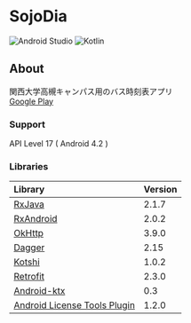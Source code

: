 
#  SojoDia  
![Android Studio](https://img.shields.io/badge/Android%20Studio-3.1.1-green.svg)
![Kotlin](https://img.shields.io/badge/kotlin-1.2.40-yellow.svg)

## About  
関西大学高槻キャンパス用のバス時刻表アプリ  
[Google Play](https://play.google.com/store/apps/details?id=com.numero.sojodia)  

### Support  
API Level 17 ( Android 4.2 )  

### Libraries  
|Library|Version|
|:-----------|:-----------|
|[RxJava](https://github.com/ReactiveX/RxJava)|2.1.7|
|[RxAndroid](https://github.com/ReactiveX/RxAndroid)|2.0.2|
|[OkHttp](https://github.com/square/okhttp)|3.9.0|
|[Dagger](https://github.com/google/dagger)|2.15|
|[Kotshi](https://github.com/ansman/kotshi)|1.0.2|
|[Retrofit](https://github.com/square/retrofit)|2.3.0|
|[Android-ktx](https://github.com/android/android-ktx)|0.3|
|[Android License Tools Plugin](https://github.com/cookpad/license-tools-plugin)|1.2.0|
